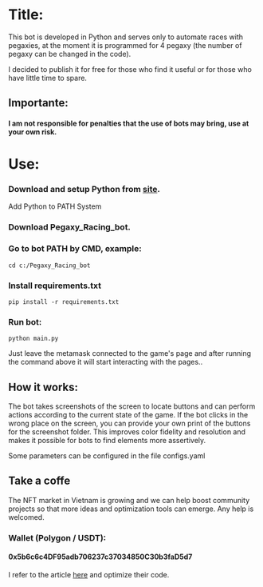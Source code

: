 # Title:

This bot is developed in Python and serves only to automate races with pegaxies, at the moment it is programmed for 4 pegaxy (the number of pegaxy can be changed in the code).

I decided to publish it for free for those who find it useful or for those who have little time to spare.

## Importante:

#### I am not responsible for penalties that the use of bots may bring, use at your own risk.

# Use:

### Download and setup Python from [site](https://www.python.org/downloads/).

Add Python to PATH System

### Download Pegaxy_Racing_bot.

### Go to bot PATH by CMD, example:

```
cd c:/Pegaxy_Racing_bot
```

### Install requirements.txt

```
pip install -r requirements.txt
```

### Run bot:

```
python main.py
```

Just leave the metamask connected to the game's page and after running the command above it will start interacting with the pages..

## How it works:

The bot takes screenshots of the screen to locate buttons and can perform actions according to the current state of the game. If the bot clicks in the wrong place on the screen, you can provide your own print of the buttons for the screenshot folder. This improves color fidelity and resolution and makes it possible for bots to find elements more assertively.

Some parameters can be configured in the file configs.yaml

## Take a coffe

The NFT market in Vietnam is growing and we can help boost community projects so that more ideas and optimization tools can emerge. Any help is welcomed.

### Wallet (Polygon / USDT):

#### 0x5b6c6c4DF95adb706237c37034850C30b3faD5d7



I refer to the article [here](https://github.com/GabrielZulian/pegaxy-racing-bot) and optimize their code.
